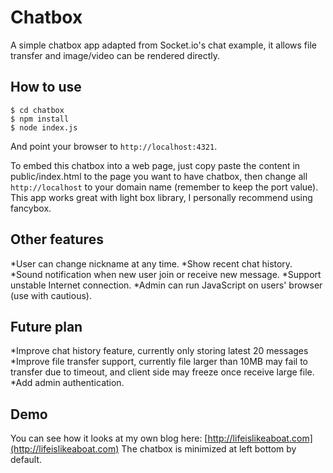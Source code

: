 
# Chatbox

A simple chatbox app adapted from Socket.io's chat example, it allows file transfer and image/video can be rendered directly. 


## How to use

```
$ cd chatbox
$ npm install
$ node index.js
```

And point your browser to `http://localhost:4321`.

To embed this chatbox into a web page, just copy paste the content in public/index.html to the page you want to have chatbox, then change all `http://localhost` to your domain name (remember to keep the port value). This app works great with light box library, I personally recommend using fancybox. 

## Other features

*User can change nickname at any time.
*Show recent chat history.
*Sound notification when new user join or receive new message.
*Support unstable Internet connection.
*Admin can run JavaScript on users' browser (use with cautious).

## Future plan

*Improve chat history feature, currently only storing latest 20 messages
*Improve file transfer support, currently file larger than 10MB may fail to transfer due to timeout, and client side may freeze once receive large file.
*Add admin authentication.

## Demo

You can see how it looks at my own blog here: [http://lifeislikeaboat.com](http://lifeislikeaboat.com) The chatbox is minimized at left bottom by default.


